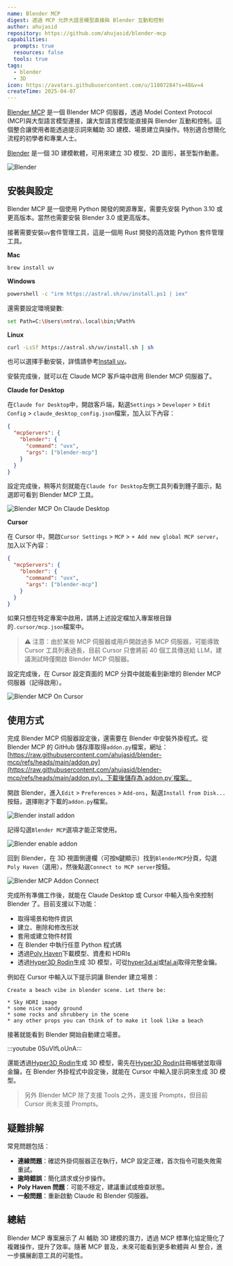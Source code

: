 ```yaml
---
name: Blender MCP
digest: 透過 MCP 允許大語言模型直接與 Blender 互動和控制
author: ahujasid
repository: https://github.com/ahujasid/blender-mcp
capabilities:
  prompts: true
  resources: false
  tools: true
tags:
  - blender
  - 3D
icon: https://avatars.githubusercontent.com/u/11807284?s=48&v=4
createTime: 2025-04-07
---
```


[Blender MCP](https://github.com/ahujasid/blender-mcp) 是一個 Blender MCP 伺服器，透過 Model Context Protocol (MCP)與大型語言模型連接，讓大型語言模型能直接與 Blender 互動和控制。這個整合讓使用者能透過提示詞來輔助 3D 建模、場景建立與操作。特別適合想簡化流程的初學者和專業人士。

[Blender](https://www.blender.org/) 是一個 3D 建模軟體，可用來建立 3D 模型、2D 圖形，甚至製作動畫。

![Blender](/images/blender.png)

## 安裝與設定

Blender MCP 是一個使用 Python 開發的開源專案，需要先安裝 Python 3.10 或更高版本。當然也需要安裝 Blender 3.0 或更高版本。

接著需要安裝`uv`套件管理工具，這是一個用 Rust 開發的高效能 Python 套件管理工具。

**Mac**

```bash
brew install uv
```

**Windows**

```bash
powershell -c "irm https://astral.sh/uv/install.ps1 | iex"
```

還需要設定環境變數:

```bash
set Path=C:\Users\nntra\.local\bin;%Path%
```

**Linux**

```bash
curl -LsSf https://astral.sh/uv/install.sh | sh
```

也可以選擇手動安裝，詳情請參考[Install uv](https://docs.astral.sh/uv/getting-started/installation/)。

安裝完成後，就可以在 Claude MCP 客戶端中啟用 Blender MCP 伺服器了。

**Claude for Desktop**

在`Claude for Desktop`中，開啟客戶端，點選`Settings` > `Developer` > `Edit Config` > `claude_desktop_config.json`檔案，加入以下內容：

```json
{
  "mcpServers": {
    "blender": {
      "command": "uvx",
      "args": ["blender-mcp"]
    }
  }
}
```

設定完成後，稍等片刻就能在`Claude for Desktop`左側工具列看到錘子圖示，點選即可看到 Blender MCP 工具。

![Blender MCP On Claude Desktop](/images/blender-mcp-on-claude-desktop.png)

**Cursor**

在 Cursor 中，開啟`Cursor Settings` > `MCP` > `+ Add new global MCP server`，加入以下內容：

```json
{
  "mcpServers": {
    "blender": {
      "command": "uvx",
      "args": ["blender-mcp"]
    }
  }
}
```

如果只想在特定專案中啟用，請將上述設定檔加入專案根目錄的`.cursor/mcp.json`檔案中。

> ⚠️ 注意：由於某些 MCP 伺服器或用戶開啟過多 MCP 伺服器，可能導致 Cursor 工具列表過長，目前 Cursor 只會將前 40 個工具傳送給 LLM，建議測試時僅開啟 Blender MCP 伺服器。

設定完成後，在 Cursor 設定頁面的 MCP 分頁中就能看到新增的 Blender MCP 伺服器（記得啟用）。

![Blender MCP On Cursor](/images/blender-mcp-on-cursor.png)

## 使用方式

完成 Blender MCP 伺服器設定後，還需要在 Blender 中安裝外掛程式。從 Blender MCP 的 GitHub 儲存庫取得`addon.py`檔案，網址：[https://raw.githubusercontent.com/ahujasid/blender-mcp/refs/heads/main/addon.py](https://raw.githubusercontent.com/ahujasid/blender-mcp/refs/heads/main/addon.py)，下載後儲存為`addon.py`檔案。

開啟 Blender，進入`Edit` > `Preferences` > `Add-ons`，點選`Install from Disk...`按鈕，選擇剛才下載的`addon.py`檔案。

![Blender install addon](/images/blender-install-addon.png)

記得勾選`Blender MCP`選項才能正常使用。

![Blender enable addon](/images/blender-enable-addon.png)

回到 Blender，在 3D 視圖側邊欄（可按`N`鍵顯示）找到`BlenderMCP`分頁，勾選`Poly Haven`（選用），然後點選`Connect to MCP server`按鈕。

![Blender MCP Addon Connect](/images/blender-mcp-addon-connect.png)

完成所有準備工作後，就能在 Claude Desktop 或 Cursor 中輸入指令來控制 Blender 了。目前支援以下功能：

- 取得場景和物件資訊
- 建立、刪除和修改形狀
- 套用或建立物件材質
- 在 Blender 中執行任意 Python 程式碼
- 透過[Poly Haven](https://polyhaven.com/)下載模型、資產和 HDRIs
- 透過[Hyper3D Rodin](https://hyper3d.ai/)生成 3D 模型，可從[hyper3d.ai](https://hyper3d.ai/)或[fal.ai](https://fal.ai/)取得完整金鑰。

例如在 Cursor 中輸入以下提示詞讓 Blender 建立場景：

```
Create a beach vibe in blender scene. Let there be:

* Sky HDRI image
* some nice sandy ground
* some rocks and shrubbery in the scene
* any other props you can think of to make it look like a beach
```

接著就能看到 Blender 開始自動建立場景。

:::youtube 0SuVIfLoUnA:::

還能透過[Hyper3D Rodin](https://hyper3d.ai/)生成 3D 模型，需先在[Hyper3D Rodin](https://hyper3d.ai/)註冊帳號並取得金鑰，在 Blender 外掛程式中設定後，就能在 Cursor 中輸入提示詞來生成 3D 模型。

> 另外 Blender MCP 除了支援 Tools 之外，還支援 Prompts，但目前 Cursor 尚未支援 Prompts。

## 疑難排解

常見問題包括：

- **連線問題**：確認外掛伺服器正在執行，MCP 設定正確，首次指令可能失敗需重試。
- **逾時錯誤**：簡化請求或分步操作。
- **Poly Haven 問題**：可能不穩定，建議重試或檢查狀態。
- **一般問題**：重新啟動 Claude 和 Blender 伺服器。

## 總結

Blender MCP 專案展示了 AI 輔助 3D 建模的潛力，透過 MCP 標準化協定簡化了複雜操作，提升了效率。隨著 MCP 普及，未來可能看到更多軟體與 AI 整合，進一步擴展創意工具的可能性。
